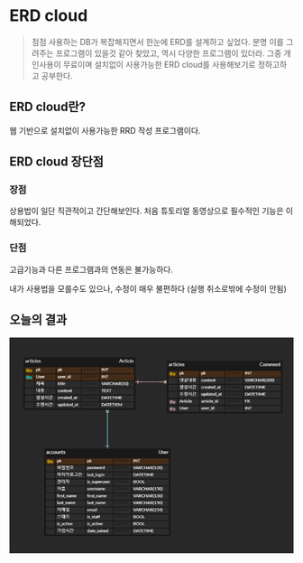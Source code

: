 # ERD cloud

> 점점 사용하는 DB가 복잡해지면서 한눈에 ERD를 설계하고 싶었다. 분명 이를 그려주는 프로그램이 있을것 같아 찾았고, 역시 다양한 프로그램이 있더라. 그중 개인사용이 무료이며 설치없이 사용가능한 ERD cloud를 사용해보기로 정하고하고 공부한다.

## ERD cloud란?

웹 기반으로 설치없이 사용가능한 RRD 작성 프로그램이다. 

## ERD cloud 장단점

### 장점

상용법이 일단 직관적이고 간단해보인다. 처음 튜토리얼 동영상으로 필수적인 기능은 이해되었다.

### 단점

고급기능과 다른 프로그램과의 연동은 불가능하다. 

내가 사용법을 모를수도 있으나, 수정이 매우 불편하다 (실행 취소로밖에 수정이 안됨)



## 오늘의 결과

![image-20211018232558601](211018_ERDCloud.assets/image-20211018232558601.png)
